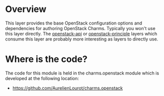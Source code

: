 # Overview

This layer provides the base OpenStack configuration options and dependencies
for authoring OpenStack Charms.  Typically you won't use this layer directly.
The [openstack-api](https://github.com/openstack/charm-layer-openstack-api)
or [openstack-principle](https://github.com/openstack/charm-layer-openstack-principle)
layers which consume this layer are probably more interesting as layers to
directly use.

# Where is the code?

The code for this module is held in the charms.openstack module which is
developed at the following location:

 - https://github.com/AurelienLourot/charms.openstack
